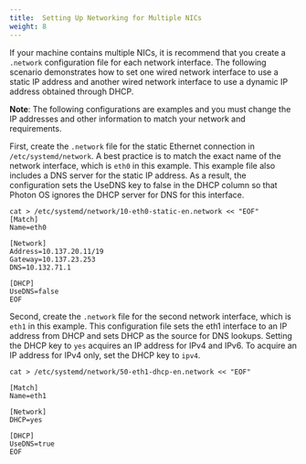 ```yaml
---
title:  Setting Up Networking for Multiple NICs
weight: 8
---
```


If your machine contains multiple NICs, it is recommend that you create a `.network` configuration file for each network interface. The following scenario demonstrates how to set one wired network interface to use a static IP address and another wired network interface to use a dynamic IP address obtained through DHCP. 

**Note**: The following configurations are examples and you must change the IP addresses and other information to match your network and requirements.  

First, create the `.network` file for the static Ethernet connection in `/etc/systemd/network`. A best practice is to match the exact name of the network interface, which is `eth0` in this example. This example file also includes a DNS server for the static IP address. As a result, the configuration sets the UseDNS key to false in the DHCP column so that Photon OS ignores the DHCP server for DNS for this interface.  

	cat > /etc/systemd/network/10-eth0-static-en.network << "EOF"
	[Match]
	Name=eth0

	[Network]
	Address=10.137.20.11/19
	Gateway=10.137.23.253
	DNS=10.132.71.1

	[DHCP]
	UseDNS=false
	EOF

Second, create the `.network` file for the second network interface, which is `eth1` in this example. This configuration file sets the eth1 interface to an IP address from DHCP and sets DHCP as the source for DNS lookups. Setting the DHCP key to `yes` acquires an IP address for IPv4 and IPv6. To acquire an IP address for IPv4 only, set the DHCP key to `ipv4`.

	cat > /etc/systemd/network/50-eth1-dhcp-en.network << "EOF"

	[Match]
	Name=eth1

	[Network]
	DHCP=yes  

	[DHCP]
	UseDNS=true
	EOF